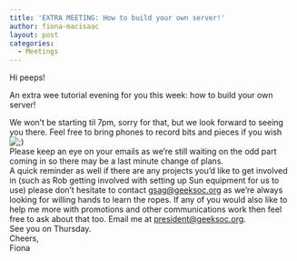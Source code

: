 ```yaml
---
title: 'EXTRA MEETING: How to build your own server!'
author: fiona-macisaac
layout: post
categories:
  - Meetings
---
```

Hi peeps!

An extra wee tutorial evening for you this week: how to build your own server!

<div>
  We won’t be starting til 7pm, sorry for that, but we look forward to seeing you there. Feel free to bring phones to record bits and pieces if you wish <img src="{{site.baseurl}}/wp-includes/images/smilies/icon_wink.gif" alt=";)" class="wp-smiley" />
</div>

<div>
</div>

<div>
  Please keep an eye on your emails as we’re still waiting on the odd part coming in so there may be a last minute change of plans.
</div>

<div>
</div>

<div>
  A quick reminder as well if there are any projects you’d like to get involved in (such as Rob getting involved with setting up Sun equipment for us to use) please don’t hesitate to contact <a title="gsag@geeksoc.org" href="mailto: gsag@geeksoc.org">gsag@geeksoc.org</a> as we’re always looking for willing hands to learn the ropes. If any of you would also like to help me more with promotions and other communications work then feel free to ask about that too. Email me at <a title="president@geeksoc.org" href="mailto: president@geeksoc.org">president@geeksoc.org</a>.
</div>

<div>
</div>

<div>
  See you on Thursday.
</div>

<div>
</div>

<div>
  Cheers,
</div>

<div>
</div>

<div>
  Fiona
</div>